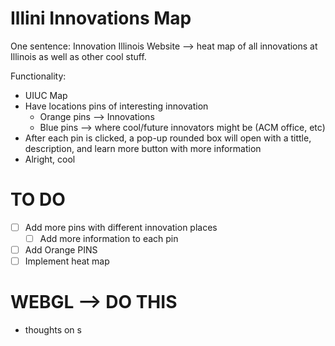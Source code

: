 # Illini Innovations Map

One sentence: Innovation Illinois Website --> heat map of all innovations at Illinois as well as other cool stuff. 

Functionality: 

- UIUC Map
- Have locations pins of interesting innovation
	- Orange pins --> Innovations
	- Blue pins --> where cool/future innovators might be (ACM office, etc)
- After each pin is clicked, a pop-up rounded box will open with a tittle, description, and learn more button with more information
- Alright, cool

# TO DO
* [ ] Add more pins with different innovation places
    * [ ] Add more information to each pin
* [ ] Add Orange PINS
* [ ] Implement heat map

# WEBGL --> DO THIS

* thoughts on s